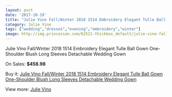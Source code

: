 ```yaml
---
layout: post
date: '2017-10-19'
title: "Julie Vino Fall/Winter 2018 1514 Embroidery Elegant Tulle Ball Gown One-Shoulder Blush Long Sleeves Detachable Wedding Gown"
category: Julie Vino
tags: ["wedding","dresses","evening","embroidery","winter"]
image: http://img.princessan.com/62521-thickbox_default/julie-vino-fall-winter-2018-1514-embroidery-elegant-tulle-ball-gown-one-shoulder-blush-long-sleeves-detachable-wedding-gown.jpg
---
```

Julie Vino Fall/Winter 2018 1514 Embroidery Elegant Tulle Ball Gown One-Shoulder Blush Long Sleeves Detachable Wedding Gown

On Sales: **$458.98**
<a href="https://www.princessan.com/en/julie-vino/27961-julie-vino-fall-winter-2018-1514-embroidery-elegant-tulle-ball-gown-one-shoulder-blush-long-sleeves-detachable-wedding-gown.html"><amp-img layout="responsive" width="600" height="600" src="//img.princessan.com/62521-thickbox_default/julie-vino-fall-winter-2018-1514-embroidery-elegant-tulle-ball-gown-one-shoulder-blush-long-sleeves-detachable-wedding-gown.jpg" alt="Julie Vino Fall/Winter 2018 1514 Embroidery Elegant Tulle Ball Gown One-Shoulder Blush Long Sleeves Detachable Wedding Gown 0" /></a>
<a href="https://www.princessan.com/en/julie-vino/27961-julie-vino-fall-winter-2018-1514-embroidery-elegant-tulle-ball-gown-one-shoulder-blush-long-sleeves-detachable-wedding-gown.html"><amp-img layout="responsive" width="600" height="600" src="//img.princessan.com/62529-thickbox_default/julie-vino-fall-winter-2018-1514-embroidery-elegant-tulle-ball-gown-one-shoulder-blush-long-sleeves-detachable-wedding-gown.jpg" alt="Julie Vino Fall/Winter 2018 1514 Embroidery Elegant Tulle Ball Gown One-Shoulder Blush Long Sleeves Detachable Wedding Gown 1" /></a>
<a href="https://www.princessan.com/en/julie-vino/27961-julie-vino-fall-winter-2018-1514-embroidery-elegant-tulle-ball-gown-one-shoulder-blush-long-sleeves-detachable-wedding-gown.html"><amp-img layout="responsive" width="600" height="600" src="//img.princessan.com/62528-thickbox_default/julie-vino-fall-winter-2018-1514-embroidery-elegant-tulle-ball-gown-one-shoulder-blush-long-sleeves-detachable-wedding-gown.jpg" alt="Julie Vino Fall/Winter 2018 1514 Embroidery Elegant Tulle Ball Gown One-Shoulder Blush Long Sleeves Detachable Wedding Gown 2" /></a>
<a href="https://www.princessan.com/en/julie-vino/27961-julie-vino-fall-winter-2018-1514-embroidery-elegant-tulle-ball-gown-one-shoulder-blush-long-sleeves-detachable-wedding-gown.html"><amp-img layout="responsive" width="600" height="600" src="//img.princessan.com/62527-thickbox_default/julie-vino-fall-winter-2018-1514-embroidery-elegant-tulle-ball-gown-one-shoulder-blush-long-sleeves-detachable-wedding-gown.jpg" alt="Julie Vino Fall/Winter 2018 1514 Embroidery Elegant Tulle Ball Gown One-Shoulder Blush Long Sleeves Detachable Wedding Gown 3" /></a>
<a href="https://www.princessan.com/en/julie-vino/27961-julie-vino-fall-winter-2018-1514-embroidery-elegant-tulle-ball-gown-one-shoulder-blush-long-sleeves-detachable-wedding-gown.html"><amp-img layout="responsive" width="600" height="600" src="//img.princessan.com/62526-thickbox_default/julie-vino-fall-winter-2018-1514-embroidery-elegant-tulle-ball-gown-one-shoulder-blush-long-sleeves-detachable-wedding-gown.jpg" alt="Julie Vino Fall/Winter 2018 1514 Embroidery Elegant Tulle Ball Gown One-Shoulder Blush Long Sleeves Detachable Wedding Gown 4" /></a>
<a href="https://www.princessan.com/en/julie-vino/27961-julie-vino-fall-winter-2018-1514-embroidery-elegant-tulle-ball-gown-one-shoulder-blush-long-sleeves-detachable-wedding-gown.html"><amp-img layout="responsive" width="600" height="600" src="//img.princessan.com/62525-thickbox_default/julie-vino-fall-winter-2018-1514-embroidery-elegant-tulle-ball-gown-one-shoulder-blush-long-sleeves-detachable-wedding-gown.jpg" alt="Julie Vino Fall/Winter 2018 1514 Embroidery Elegant Tulle Ball Gown One-Shoulder Blush Long Sleeves Detachable Wedding Gown 5" /></a>
<a href="https://www.princessan.com/en/julie-vino/27961-julie-vino-fall-winter-2018-1514-embroidery-elegant-tulle-ball-gown-one-shoulder-blush-long-sleeves-detachable-wedding-gown.html"><amp-img layout="responsive" width="600" height="600" src="//img.princessan.com/62524-thickbox_default/julie-vino-fall-winter-2018-1514-embroidery-elegant-tulle-ball-gown-one-shoulder-blush-long-sleeves-detachable-wedding-gown.jpg" alt="Julie Vino Fall/Winter 2018 1514 Embroidery Elegant Tulle Ball Gown One-Shoulder Blush Long Sleeves Detachable Wedding Gown 6" /></a>
<a href="https://www.princessan.com/en/julie-vino/27961-julie-vino-fall-winter-2018-1514-embroidery-elegant-tulle-ball-gown-one-shoulder-blush-long-sleeves-detachable-wedding-gown.html"><amp-img layout="responsive" width="600" height="600" src="//img.princessan.com/62523-thickbox_default/julie-vino-fall-winter-2018-1514-embroidery-elegant-tulle-ball-gown-one-shoulder-blush-long-sleeves-detachable-wedding-gown.jpg" alt="Julie Vino Fall/Winter 2018 1514 Embroidery Elegant Tulle Ball Gown One-Shoulder Blush Long Sleeves Detachable Wedding Gown 7" /></a>
<a href="https://www.princessan.com/en/julie-vino/27961-julie-vino-fall-winter-2018-1514-embroidery-elegant-tulle-ball-gown-one-shoulder-blush-long-sleeves-detachable-wedding-gown.html"><amp-img layout="responsive" width="600" height="600" src="//img.princessan.com/62522-thickbox_default/julie-vino-fall-winter-2018-1514-embroidery-elegant-tulle-ball-gown-one-shoulder-blush-long-sleeves-detachable-wedding-gown.jpg" alt="Julie Vino Fall/Winter 2018 1514 Embroidery Elegant Tulle Ball Gown One-Shoulder Blush Long Sleeves Detachable Wedding Gown 8" /></a>

Buy it: [Julie Vino Fall/Winter 2018 1514 Embroidery Elegant Tulle Ball Gown One-Shoulder Blush Long Sleeves Detachable Wedding Gown](https://www.princessan.com/en/julie-vino/27961-julie-vino-fall-winter-2018-1514-embroidery-elegant-tulle-ball-gown-one-shoulder-blush-long-sleeves-detachable-wedding-gown.html "Julie Vino Fall/Winter 2018 1514 Embroidery Elegant Tulle Ball Gown One-Shoulder Blush Long Sleeves Detachable Wedding Gown")

View more: [Julie Vino](https://www.princessan.com/en/242-julie-vino "Julie Vino")